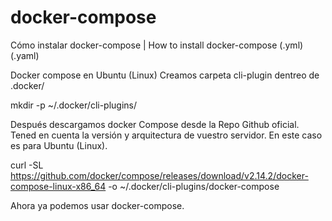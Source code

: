 # docker-compose
Cómo instalar docker-compose | How to install docker-compose (.yml) (.yaml)

Docker compose en Ubuntu (Linux)
Creamos carpeta cli-plugin dentreo de .docker/

mkdir -p ~/.docker/cli-plugins/

Después descargamos docker Compose desde la Repo Github oficial. Tened en cuenta la versión y arquitectura de vuestro servidor. En este caso es para Ubuntu (Linux).

curl -SL https://github.com/docker/compose/releases/download/v2.14.2/docker-compose-linux-x86_64 -o ~/.docker/cli-plugins/docker-compose

Ahora ya podemos usar docker-compose.
